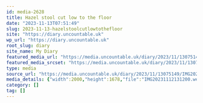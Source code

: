 ```yaml
---
id: media-2628
title: Hazel stool cut low to the floor
date: "2023-11-13T07:51:49"
slug: 2023-11-13-hazelstoolcutlowtothefloor
site: "https://diary.uncountable.uk"
wp_url: "https://diary.uncountable.uk"
root_slug: diary
site_name: My Diary
featured_media_url: "https://media.uncountable.uk/diary/2023/11/13075149/IMG20231112131200.webp"
featured_media_srcset: "https://media.uncountable.uk/diary/2023/11/13075149/IMG20231112131200-300x252.webp 300w, https://media.uncountable.uk/diary/2023/11/13075149/IMG20231112131200-1024x859.webp 1024w, https://media.uncountable.uk/diary/2023/11/13075149/IMG20231112131200-150x150.webp 150w, https://media.uncountable.uk/diary/2023/11/13075149/IMG20231112131200-640x537.webp 640w, https://media.uncountable.uk/diary/2023/11/13075149/IMG20231112131200.webp 2000w"
type: media
source_url: "https://media.uncountable.uk/diary/2023/11/13075149/IMG20231112131200.webp"
media_details: {"width":2000,"height":1678,"file":"IMG20231112131200.webp","filesize":199974,"sizes":{"medium":{"file":"IMG20231112131200-300x252.webp","width":300,"height":252,"filesize":36444,"mime_type":"image/webp","source_url":"https://media.uncountable.uk/diary/2023/11/13075149/IMG20231112131200-300x252.webp"},"large":{"file":"IMG20231112131200-1024x859.webp","width":1024,"height":859,"filesize":306470,"mime_type":"image/webp","source_url":"https://media.uncountable.uk/diary/2023/11/13075149/IMG20231112131200-1024x859.webp"},"thumbnail":{"file":"IMG20231112131200-150x150.webp","width":150,"height":150,"filesize":11498,"mime_type":"image/webp","source_url":"https://media.uncountable.uk/diary/2023/11/13075149/IMG20231112131200-150x150.webp"},"mobwidth":{"file":"IMG20231112131200-640x537.webp","width":640,"height":537,"filesize":145120,"mime_type":"image/webp","source_url":"https://media.uncountable.uk/diary/2023/11/13075149/IMG20231112131200-640x537.webp"},"full":{"file":"IMG20231112131200.webp","width":2000,"height":1678,"mime_type":"image/webp","source_url":"https://media.uncountable.uk/diary/2023/11/13075149/IMG20231112131200.webp"}},"image_meta":{"aperture":"0","credit":"","camera":"","caption":"","created_timestamp":"0","copyright":"","focal_length":"0","iso":"0","shutter_speed":"0","title":"","orientation":"0","keywords":[]}}
category: []
tag: []
---
```


